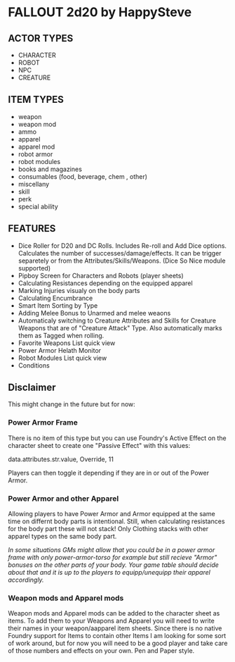 # FALLOUT 2d20 by HappySteve

## ACTOR TYPES

-   CHARACTER
-   ROBOT
-   NPC
-   CREATURE

## ITEM TYPES

-   weapon
-   weapon mod
-   ammo
-   apparel
-   apparel mod
-   robot armor
-   robot modules
-   books and magazines
-   consumables (food, beverage, chem , other)
-   miscellany
-   skill
-   perk
-   special ability

## FEATURES

-   Dice Roller for D20 and DC Rolls. Includes Re-roll and Add Dice options. Calculates the number of successes/damage/effects. It can be trigger separetely or from the Attributes/Skills/Weapons. (Dice So Nice module supported)
-   Pipboy Screen for Characters and Robots (player sheets)
-   Calculating Resistances depending on the equipped apparel
-   Marking Injuries visualy on the body parts
-   Calculating Encumbrance
-   Smart Item Sorting by Type
-   Adding Melee Bonus to Unarmed and melee weaons
-   Automaticaly switching to Creature Attributes and Skills for Creature Weapons that are of "Creature Attack" Type. Also automatically marks them as Tagged when rolling.
-   Favorite Weapons List quick view
-   Power Armor Helath Monitor
-   Robot Modules List quick view
-   Conditions

## Disclaimer

This might change in the future but for now:

### Power Armor Frame

There is no item of this type but you can use Foundry's Active Effect on the character sheet to create one "Passive Effect" with this values:

data.attributes.str.value, Override, 11

Players can then toggle it depending if they are in or out of the Power Armor.

### Power Armor and other Apparel

Allowing players to have Power Armor and Armor equipped at the same time on differnt body parts is intentional. Still, when calculating resistances for the body part these will not stack! Only Clothing stacks with other apparel types on the same body part.

_In some situations GMs might allow that you could be in a power armor frame with only power-armor-torso for example but still recieve "Armor" bonuses on the other parts of your body. Your game table should decide about that and it is up to the players to equipp/unequipp their apparel accordingly._

### Weapon mods and Apparel mods

Weapon mods and Apparel mods can be added to the character sheet as items.
To add them to your Weapons and Apparel you will need to write their names in your weapon/aapparel item sheets.
Since there is no native Foundry support for Items to contain other Items I am looking for some sort of work around, but for now you will need to be a good player and take care of those numbers and effects on your own. Pen and Paper style.
